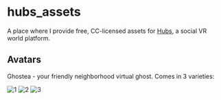 # hubs_assets
A place where I provide free, CC-licensed assets for [Hubs](https://hubsfoundation.org/), a social VR world platform.

## Avatars
Ghostea - your friendly neighborhood virtual ghost. Comes in 3 varieties:

![1](https://github.com/user-attachments/assets/843df9c1-e36a-40ca-9cfd-1ce5ea97bd6c) ![2](https://github.com/user-attachments/assets/7426c48d-c748-4de1-b7c2-237afaa41b41) ![3](https://github.com/user-attachments/assets/35d0f959-6c56-4ba6-90b7-47c44baf1b06)
